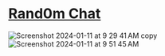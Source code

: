 # <a href="https://random-chat-blush.vercel.app">Rand0m Chat</a>
![Screenshot 2024-01-11 at 9 29 41 AM copy](https://github.com/sudo-self/rand0m/assets/119916323/4826d70f-a2af-48dc-b8cd-a94b637b8ebe)
![Screenshot 2024-01-11 at 9 51 45 AM](https://github.com/sudo-self/rand0m/assets/119916323/4f3fd017-aec8-4a6d-baf0-a35b03c2c11f)

